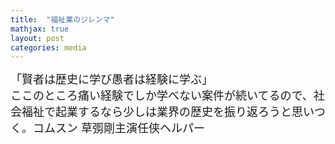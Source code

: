 ```yaml
---
title:  "福祉業のジレンマ"
mathjax: true
layout: post
categories: media
---
```

<span style="font-size:large">
「賢者は歴史に学び愚者は経験に学ぶ」 <br>
ここのところ痛い経験でしか学べない案件が続いてるので、社会福祉で起業するなら少しは業界の歴史を振り返ろうと思いつく。コムスン
草彅剛主演任侠ヘルパー
